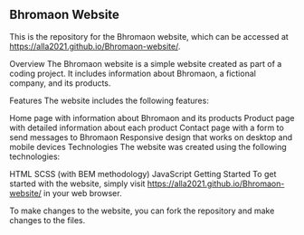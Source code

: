 ## Bhromaon Website
This is the repository for the Bhromaon website, which can be accessed at https://alla2021.github.io/Bhromaon-website/.

Overview
The Bhromaon website is a simple website created as part of a coding project. It includes information about Bhromaon, a fictional company, and its products.

Features
The website includes the following features:

Home page with information about Bhromaon and its products
Product page with detailed information about each product
Contact page with a form to send messages to Bhromaon
Responsive design that works on desktop and mobile devices
Technologies
The website was created using the following technologies:

HTML
SCSS (with BEM methodology)
JavaScript
Getting Started
To get started with the website, simply visit https://alla2021.github.io/Bhromaon-website/ in your web browser.

To make changes to the website, you can fork the repository and make changes to the files.
